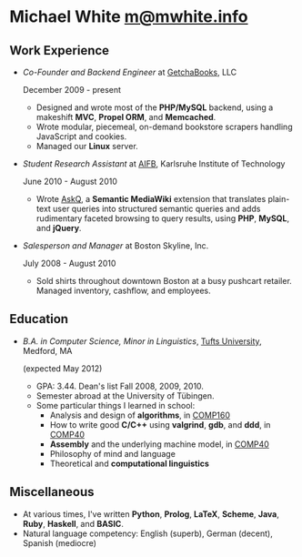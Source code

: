 Michael White <m@mwhite.info>
=============================

Work Experience
---------------

*   *Co-Founder and Backend Engineer* at [GetchaBooks][], LLC

    December 2009 - present

    -   Designed and wrote most of the **PHP/MySQL** backend, using a makeshift **MVC**, **Propel ORM**,
        and **Memcached**.
    -   Wrote modular, piecemeal, on-demand bookstore scrapers handling JavaScript and cookies.
    -   Managed our **Linux** server.

*   *Student Research Assistant* at [AIFB][], Karlsruhe Institute of Technology

    June 2010 - August 2010

    -   Wrote [AskQ][], a **Semantic MediaWiki** extension that translates plain-text user queries
        into structured semantic queries and adds rudimentary faceted browsing to query results,
        using **PHP**, **MySQL**, and **jQuery**.

*   *Salesperson and Manager* at Boston Skyline, Inc.

    July 2008 - August 2010

    -   Sold shirts throughout downtown Boston at a busy pushcart retailer.  Managed inventory,
        cashflow, and employees.

Education
---------

*   *B.A. in Computer Science, Minor in Linguistics*, [Tufts University][], Medford, MA

    (expected May 2012)

    -   GPA: 3.44.  Dean's list Fall 2008, 2009, 2010.
    -   Semester abroad at the University of Tübingen.
    -   Some particular things I learned in school:
        *   Analysis and design of **algorithms**, in [COMP160][]
        *   How to write good **C/C++** using **valgrind**, **gdb**, and **ddd**, in [COMP40][]
        *   **Assembly** and the underlying machine model, in [COMP40][]
        *   Philosophy of mind and language
        *   Theoretical and **computational linguistics**

Miscellaneous
-------------

*   At various times, I've written **Python**, **Prolog**, **LaTeX**, **Scheme**,
    **Java**, **Ruby**, **Haskell**, and **BASIC**.
*   Natural language competency: English (superb), German (decent), Spanish (mediocre)

 [Getchabooks]: http://getchabooks.com
 [AIFB]: http://www.aifb.kit.edu
 [AskQ]: http://www.mediawiki.org/wiki/Extension:AskQ
 [Tufts University]: http://www.cs.tufts.edu
 [COMP160]: http://www.cs.tufts.edu/t/courses/description/fall2009/COMP/160-01
 [COMP40]: http://www.cs.tufts.edu/t/courses/description/fall2010/COMP/40-01
